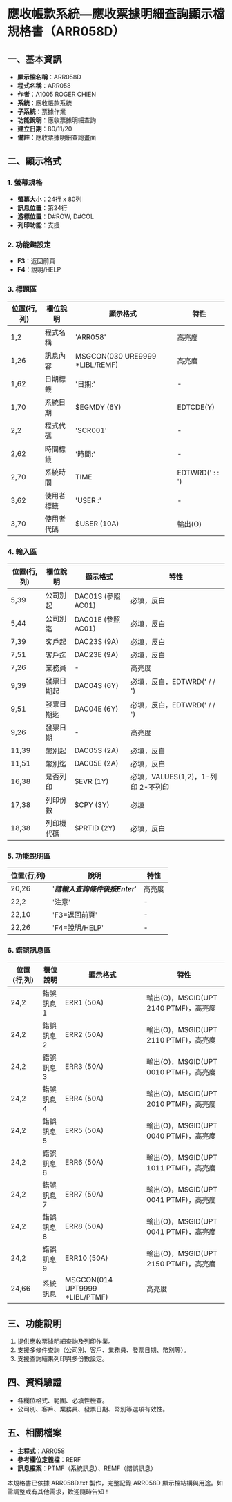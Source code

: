 # 應收帳款系統—應收票據明細查詢顯示檔規格書（ARR058D）

## 一、基本資訊
- **顯示檔名稱**：ARR058D
- **程式名稱**：ARR058
- **作者**：A1005 ROGER CHIEN
- **系統**：應收帳款系統
- **子系統**：票據作業
- **功能說明**：應收票據明細查詢
- **建立日期**：80/11/20
- **備註**：應收票據明細查詢畫面

## 二、顯示格式

### 1. 螢幕規格
- **螢幕大小**：24行 x 80列
- **訊息位置**：第24行
- **游標位置**：D#ROW, D#COL
- **列印功能**：支援

### 2. 功能鍵設定
- **F3**：返回前頁
- **F4**：說明/HELP

### 3. 標題區
| 位置(行,列) | 欄位說明 | 顯示格式 | 特性 |
|------------|---------|---------|------|
| 1,2 | 程式名稱 | 'ARR058' | 高亮度 |
| 1,26 | 訊息內容 | MSGCON(030 URE9999 *LIBL/REMF) | 高亮度 |
| 1,62 | 日期標籤 | '日期:' | - |
| 1,70 | 系統日期 | $EGMDY (6Y) | EDTCDE(Y) |
| 2,2 | 程式代碼 | 'SCR001' | - |
| 2,62 | 時間標籤 | '時間:' | - |
| 2,70 | 系統時間 | TIME | EDTWRD('  :  :  ') |
| 3,62 | 使用者標籤 | 'USER :' | - |
| 3,70 | 使用者代碼 | $USER (10A) | 輸出(O) |

### 4. 輸入區
| 位置(行,列) | 欄位說明 | 顯示格式 | 特性 |
|------------|---------|---------|------|
| 5,39 | 公司別起 | DAC01S (參照AC01) | 必填，反白 |
| 5,44 | 公司別迄 | DAC01E (參照AC01) | 必填，反白 |
| 7,39 | 客戶起 | DAC23S (9A) | 必填，反白 |
| 7,51 | 客戶迄 | DAC23E (9A) | 必填，反白 |
| 7,26 | 業務員 | - | 高亮度 |
| 9,39 | 發票日期起 | DAC04S (6Y) | 必填，反白，EDTWRD('  /  /  ') |
| 9,51 | 發票日期迄 | DAC04E (6Y) | 必填，反白，EDTWRD('  /  /  ') |
| 9,26 | 發票日期 | - | 高亮度 |
| 11,39 | 幣別起 | DAC05S (2A) | 必填，反白 |
| 11,51 | 幣別迄 | DAC05E (2A) | 必填，反白 |
| 16,38 | 是否列印 | $EVR (1Y) | 必填，VALUES(1,2)，1-列印 2-不列印 |
| 17,38 | 列印份數 | $CPY (3Y) | 必填 |
| 18,38 | 列印機代碼 | $PRTID (2Y) | 必填，反白 |

### 5. 功能說明區
| 位置(行,列) | 說明 | 特性 |
|------------|------|------|
| 20,26 | '***請輸入查詢條件後按Enter***' | 高亮度 |
| 22,2 | '注意' | - |
| 22,10 | 'F3=返回前頁' | - |
| 22,26 | 'F4=說明/HELP' | - |

### 6. 錯誤訊息區
| 位置(行,列) | 欄位說明 | 顯示格式 | 特性 |
|------------|---------|---------|------|
| 24,2 | 錯誤訊息1 | ERR1 (50A) | 輸出(O)，MSGID(UPT 2140 PTMF)，高亮度 |
| 24,2 | 錯誤訊息2 | ERR2 (50A) | 輸出(O)，MSGID(UPT 2110 PTMF)，高亮度 |
| 24,2 | 錯誤訊息3 | ERR3 (50A) | 輸出(O)，MSGID(UPT 0010 PTMF)，高亮度 |
| 24,2 | 錯誤訊息4 | ERR4 (50A) | 輸出(O)，MSGID(UPT 2010 PTMF)，高亮度 |
| 24,2 | 錯誤訊息5 | ERR5 (50A) | 輸出(O)，MSGID(UPT 0040 PTMF)，高亮度 |
| 24,2 | 錯誤訊息6 | ERR6 (50A) | 輸出(O)，MSGID(UPT 1011 PTMF)，高亮度 |
| 24,2 | 錯誤訊息7 | ERR7 (50A) | 輸出(O)，MSGID(UPT 0041 PTMF)，高亮度 |
| 24,2 | 錯誤訊息8 | ERR8 (50A) | 輸出(O)，MSGID(UPT 0041 PTMF)，高亮度 |
| 24,2 | 錯誤訊息9 | ERR10 (50A) | 輸出(O)，MSGID(UPT 2150 PTMF)，高亮度 |
| 24,66 | 系統訊息 | MSGCON(014 UPT9999 *LIBL/PTMF) | 高亮度 |

## 三、功能說明
1. 提供應收票據明細查詢及列印作業。
2. 支援多條件查詢（公司別、客戶、業務員、發票日期、幣別等）。
3. 支援查詢結果列印與多份數設定。

## 四、資料驗證
- 各欄位格式、範圍、必填性檢查。
- 公司別、客戶、業務員、發票日期、幣別等選項有效性。

## 五、相關檔案
- **主程式**：ARR058
- **參考欄位定義檔**：RERF
- **訊息檔案**：PTMF（系統訊息）、REMF（錯誤訊息）

本規格書已依據 ARR058D.txt 製作，完整記錄 ARR058D 顯示檔結構與用途。如需調整或有其他需求，歡迎隨時告知！ 